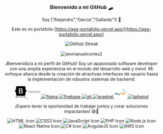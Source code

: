 <div align="center">

### Bienvenido a mi GitHub 🛹

Soy ["Alejandro","Garcia","Gallardo"]! 👋

Este es mi portafolio [https://agg-portafolio.vercel.app/](https://agg-portafolio.vercel.app/)

![GitHub Streak](http://github-readme-streak-stats.herokuapp.com?user=AlejandroGaGa&theme=dark&background=031758)

<p align="center"><img align="center" src="https://github-readme-stats.vercel.app/api/top-langs?username=AlejandroGaGa&show_icons=true&locale=en&layout=compact&theme=nord&background=000000" alt="emmanuelcortes2" /></p>

¡Bienvenido/a a mi perfil de GitHub! Soy un apasionado software developer con una amplia experiencia en el mundo del desarrollo web y móvil. Mi enfoque abarca desde la creación de atractivas interfaces de usuario hasta la implementación de robustos sistemas de backend.

</div>

<div align="center">
  <a href="https://getbootstrap.com" target="_blank" rel="noreferrer">
    <img src="https://raw.githubusercontent.com/devicons/devicon/master/icons/bootstrap/bootstrap-plain-wordmark.svg" alt="bootstrap" width="40" height="40"/>
  </a>
  <a href="https://expressjs.com" target="_blank" rel="noreferrer">
    <img src="https://raw.githubusercontent.com/devicons/devicon/master/icons/express/express-original-wordmark.svg" alt="express" width="40" height="40"/>
  </a>
  <a href="https://www.figma.com/" target="_blank" rel="noreferrer">
    <img src="https://www.vectorlogo.zone/logos/figma/figma-icon.svg" alt="figma" width="40" height="40"/>
  </a>
  <a href="https://firebase.google.com/" target="_blank" rel="noreferrer">
    <img src="https://www.vectorlogo.zone/logos/firebase/firebase-icon.svg" alt="firebase" width="40" height="40"/>
  </a>
  <a href="https://git-scm.com/" target="_blank" rel="noreferrer">
    <img src="https://www.vectorlogo.zone/logos/git-scm/git-scm-icon.svg" alt="git" width="40" height="40"/>
  </a>
  <a href="https://graphql.org" target="_blank" rel="noreferrer">
    <img src="https://www.vectorlogo.zone/logos/graphql/graphql-icon.svg" alt="graphql" width="40" height="40"/>
  </a>
  <a href="https://www.mysql.com/" target="_blank" rel="noreferrer">
    <img src="https://raw.githubusercontent.com/devicons/devicon/master/icons/mysql/mysql-original-wordmark.svg" alt="mysql" width="40" height="40"/>
  </a>
  <a href="https://nextjs.org/" target="_blank" rel="noreferrer">
    <!-- Enlace para Next.js -->
  </a>
  <a href="https://reactjs.org/" target="_blank" rel="noreferrer">
    <img src="https://www.vectorlogo.zone/logos/tailwindcss/tailwindcss-icon.svg" alt="tailwind" width="40" height="40"/>
  </a>
</div>

<div align="center">
  <p>¡Espero tener la oportunidad de trabajar juntos y crear soluciones impactantes! 😄🚀</p>
</div>

<div align="center">
  <img src="https://img.icons8.com/color/96/000000/html-5.png" alt="HTML Icon"/>
  <img src="https://img.icons8.com/color/96/000000/css3.png" alt="CSS3 Icon"/>
  <img src="https://img.icons8.com/color/96/000000/javascript.png" alt="JavaScript Icon"/>
  <img src="https://img.icons8.com/color/96/000000/php.png" alt="PHP Icon"/>
  <img src="https://img.icons8.com/color/96/000000/nodejs.png" alt="Node.js Icon"/>
  <img src="https://img.icons8.com/color/96/000000/react-native.png" alt="React Native Icon"/>
  <img src="https://img.icons8.com/color/96/000000/c-sharp-logo.png" alt="C# Icon"/>
  <img src="https://img.icons8.com/color/96/000000/angularjs.png" alt="AngularJS Icon"/>
  <img src="https://img.icons8.com/color/96/000000/amazon-web-services.png" alt="AWS Icon"/>
</div>
